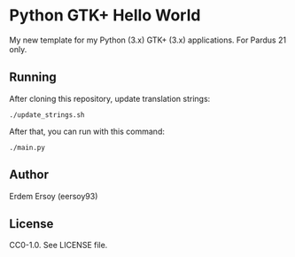 # Python GTK+ Hello World

My new template for my Python (3.x) GTK+ (3.x) applications. For Pardus 21 only.

## Running
After cloning this repository, update translation strings:

    ./update_strings.sh

After that, you can run with this command:

    ./main.py

## Author
Erdem Ersoy (eersoy93)

## License
CC0-1.0. See LICENSE file.
